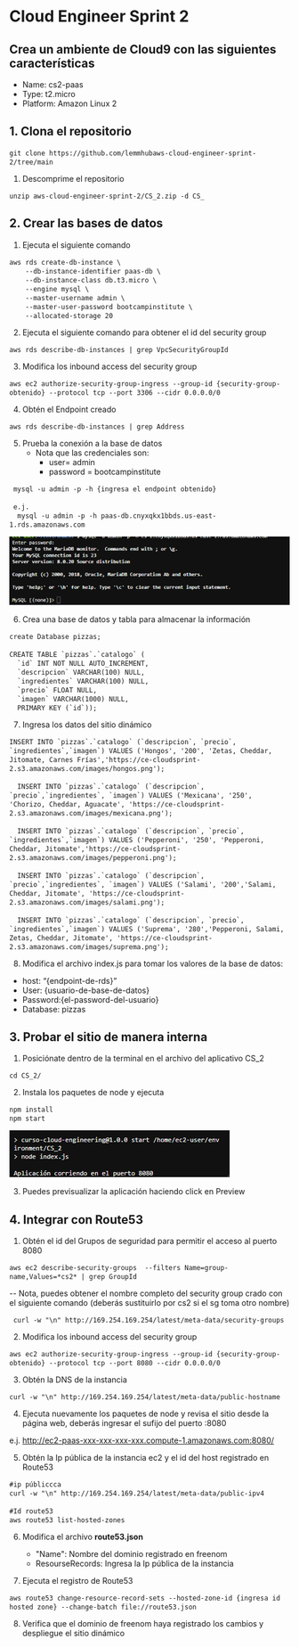 # Cloud Engineer Sprint 2

## Crea un ambiente de Cloud9 con las siguientes características

- Name: cs2-paas
- Type: t2.micro
- Platform: Amazon Linux 2

## 1. Clona el repositorio

```
git clone https://github.com/lemmhubaws-cloud-engineer-sprint-2/tree/main
```

1.  Descomprime el repositorio

```
unzip aws-cloud-engineer-sprint-2/CS_2.zip -d CS_
```

## 2. Crear las bases de datos

1. Ejecuta el siguiente comando

```
aws rds create-db-instance \
    --db-instance-identifier paas-db \
    --db-instance-class db.t3.micro \
    --engine mysql \
    --master-username admin \
    --master-user-password bootcampinstitute \
    --allocated-storage 20
```

2. Ejecuta el siguiente comando para obtener el id del security group

```
aws rds describe-db-instances | grep VpcSecurityGroupId
```

3. Modifica los inbound access del security group

```
aws ec2 authorize-security-group-ingress --group-id {security-group-obtenido} --protocol tcp --port 3306 --cidr 0.0.0.0/0
```

4. Obtén el Endpoint creado

```
aws rds describe-db-instances | grep Address
```

5. Prueba la conexión a la base de datos
   - Nota que las credenciales son:
     - user= admin
     - password = bootcampinstitute

```
 mysql -u admin -p -h {ingresa el endpoint obtenido}

 e.j.
  mysql -u admin -p -h paas-db.cnyxqkx1bbds.us-east-1.rds.amazonaws.com
```

![Image 1](/mdpic/1.PNG)


6. Crea una base de datos y tabla para almacenar la información

```
create Database pizzas;

CREATE TABLE `pizzas`.`catalogo` (
  `id` INT NOT NULL AUTO_INCREMENT,
  `descripcion` VARCHAR(100) NULL,
  `ingredientes` VARCHAR(100) NULL,
  `precio` FLOAT NULL,
  `imagen` VARCHAR(1000) NULL,
  PRIMARY KEY (`id`));
```

7. Ingresa los datos del sitio dinámico

```
INSERT INTO `pizzas`.`catalogo` (`descripcion`, `precio`, `ingredientes`,`imagen`) VALUES ('Hongos', '200', 'Zetas, Cheddar, Jitomate, Carnes Frías','https://ce-cloudsprint-2.s3.amazonaws.com/images/hongos.png');

  INSERT INTO `pizzas`.`catalogo` (`descripcion`, `precio`,`ingredientes`, `imagen`) VALUES ('Mexicana', '250', 'Chorizo, Cheddar, Aguacate', 'https://ce-cloudsprint-2.s3.amazonaws.com/images/mexicana.png');

  INSERT INTO `pizzas`.`catalogo` (`descripcion`, `precio`, `ingredientes`,`imagen`) VALUES ('Pepperoni', '250', 'Pepperoni, Cheddar, Jitomate','https://ce-cloudsprint-2.s3.amazonaws.com/images/pepperoni.png');

  INSERT INTO `pizzas`.`catalogo` (`descripcion`, `precio`,`ingredientes`, `imagen`) VALUES ('Salami', '200','Salami, Cheddar, Jitomate', 'https://ce-cloudsprint-2.s3.amazonaws.com/images/salami.png');

  INSERT INTO `pizzas`.`catalogo` (`descripcion`, `precio`, `ingredientes`,`imagen`) VALUES ('Suprema', '280','Pepperoni, Salami, Zetas, Cheddar, Jitomate', 'https://ce-cloudsprint-2.s3.amazonaws.com/images/suprema.png');
```

8. Modifica el archivo index.js para tomar los valores de la base de datos:

- host: “{endpoint-de-rds}”
- User: {usuario-de-base-de-datos}
- Password:{el-password-del-usuario}
- Database: pizzas

## 3. Probar el sitio de manera interna

1. Posiciónate dentro de la terminal en el archivo del aplicativo CS_2

```
cd CS_2/
```

2. Instala los paquetes de node y ejecuta

```
npm install
npm start
```

![Image 2](/mdpic/2.png)

3. Puedes previsualizar la aplicación haciendo click en Preview

## 4. Integrar con Route53

1. Obtén el id del Grupos de seguridad para permitir el acceso al puerto 8080

```
aws ec2 describe-security-groups  --filters Name=group-name,Values=*cs2* | grep GroupId
```

-- Nota, puedes obtener el nombre completo del security group crado con el siguiente comando (deberás sustituirlo por cs2 si el sg toma otro nombre)

```
 curl -w "\n" http://169.254.169.254/latest/meta-data/security-groups
```

2.  Modifica los inbound access del security group

```
aws ec2 authorize-security-group-ingress --group-id {security-group-obtenido} --protocol tcp --port 8080 --cidr 0.0.0.0/0
```

3. Obtén la DNS de la instancia

```
curl -w "\n" http://169.254.169.254/latest/meta-data/public-hostname
```

4. Ejecuta nuevamente los paquetes de node y revisa el sitio desde la página web, deberás ingresar el sufijo del puerto :8080

e.j. http://ec2-paas-xxx-xxx-xxx-xxx.compute-1.amazonaws.com:8080/

5. Obtén la Ip pública de la instancia ec2 y el id del host registrado en Route53

```
#ip públiccca
curl -w "\n" http://169.254.169.254/latest/meta-data/public-ipv4

#Id route53
aws route53 list-hosted-zones
```

6. Modifica el archivo **route53.json**

   - "Name": Nombre del dominio registrado en freenom
   - ResourseRecords: Ingresa la Ip pública de la instancia

7. Ejecuta el registro de Route53

```
aws route53 change-resource-record-sets --hosted-zone-id {ingresa id  hosted zone} --change-batch file://route53.json
```

8. Verifica que el dominio de freenom haya registrado los cambios y  despliegue el sitio dinámico
